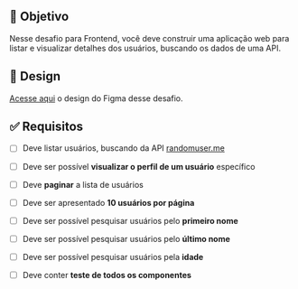 ## 🎯 Objetivo
Nesse desafio para Frontend, você deve construir uma aplicação web para listar e visualizar detalhes dos usuários, buscando os dados de uma API.


## 🎨 Design 
[Acesse aqui](https://www.figma.com/design/d7tffwO8l1hXxjH8fxdaZH/Desafio-Frontend---Find-People?node-id=0-1&p=f&t=8y4o21BIsLtoqOLg-0) o design do Figma desse desafio.

## ✅ Requisitos
- [ ] Deve listar usuários, buscando da API [randomuser.me](randomuser.me )
- [ ] Deve ser possível **visualizar o perfil de um usuário** específico
- [ ] Deve **paginar** a lista de usuários
- [ ] Deve ser apresentado **10 usuários por página**
- [ ] Deve ser possível pesquisar usuários pelo **primeiro nome**
- [ ] Deve ser possível pesquisar usuários pelo **último nome**
- [ ] Deve ser possível pesquisar usuários pela **idade**
- [ ] Deve conter **teste de todos os componentes**


